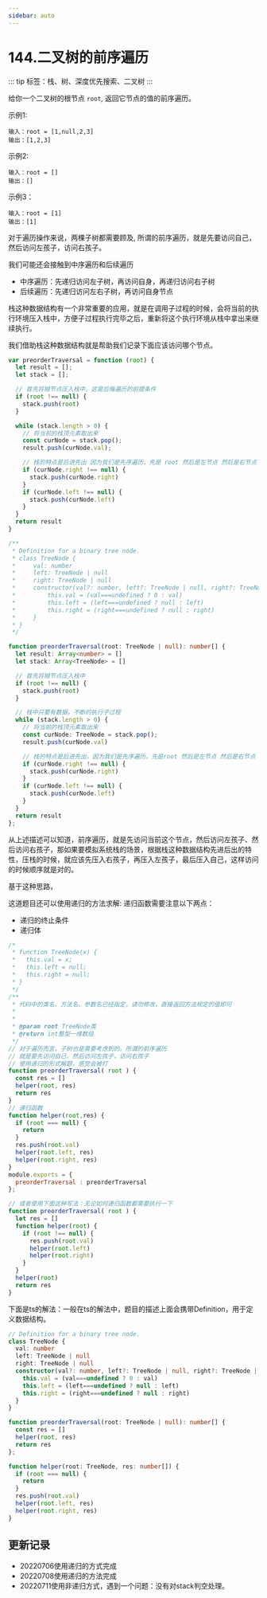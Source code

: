 ```yaml
---
sidebar: auto
---
```


# 144.二叉树的前序遍历
::: tip
标签：栈、树、深度优先搜索、二叉树
:::

给你一个二叉树的根节点 `root`, 返回它节点的值的前序遍历。

示例1:
```
输入：root = [1,null,2,3]
输出：[1,2,3]
```

示例2:
```
输入：root = []
输出：[]
```

示例3：
```
输入：root = [1]
输出：[1]
```

对于遍历操作来说，两棵子树都需要顾及, 所谓的前序遍历，就是先要访问自己，然后访问左孩子，访问右孩子。

我们可能还会接触到中序遍历和后续遍历
- 中序遍历：先递归访问左子树，再访问自身，再递归访问右子树
- 后续遍历：先递归访问左右子树，再访问自身节点

栈这种数据结构有一个非常重要的应用，就是在调用子过程的时候，会将当前的执行环境压入栈中，方便子过程执行完毕之后，重新将这个执行环境从栈中拿出来继续执行。

我们借助栈这种数据结构就是帮助我们记录下面应该访问哪个节点。

```js
var preorderTraversal = function (root) {
  let result = [];
  let stack = [];

  // 首先将根节点压入栈中。这是后悔遍历的前提条件
  if (root !== null) {
    stack.push(root)
  }

  while (stack.length > 0) {
    // 将当前的栈顶元素取出来
    const curNode = stack.pop();
    result.push(curNode.val);

    // 栈的特点是后进先出 因为我们是先序遍历，先是 root 然后是左节点 然后是右节点
    if (curNode.right !== null) {
      stack.push(curNode.right)
    }
    if (curNode.left !== null) {
      stack.push(curNode.left)
    }
  }
  return result
} 
```

```ts
/**
 * Definition for a binary tree node.
 * class TreeNode {
 *     val: number
 *     left: TreeNode | null
 *     right: TreeNode | null
 *     constructor(val?: number, left?: TreeNode | null, right?: TreeNode | null) {
 *         this.val = (val===undefined ? 0 : val)
 *         this.left = (left===undefined ? null : left)
 *         this.right = (right===undefined ? null : right)
 *     }
 * }
 */

function preorderTraversal(root: TreeNode | null): number[] {
  let result: Array<number> = []
  let stack: Array<TreeNode> = []

  // 首先将根节点压入栈中
  if (root !== null) {
    stack.push(root)
  }

  // 栈中只要有数据，不断的执行子过程
  while (stack.length > 0) {
    // 将当前的栈顶元素取出来
    const curNode: TreeNode = stack.pop();
    result.push(curNode.val)

    // 栈的特点是后进先出，因为我们是先序遍历，先是root 然后是左节点 然后是右节点
    if (curNode.right !== null) {
      stack.push(curNode.right)
    }
    if (curNode.left !== null) {
      stack.push(curNode.left)
    }
  }
  return result
};
```

从上述描述可以知道，前序遍历，就是先访问当前这个节点，然后访问左孩子、然后访问右孩子，那如果要模拟系统栈的场景，根据栈这种数据结构先进后出的特性，压栈的时候，就应该先压入右孩子，再压入左孩子，最后压入自己，这样访问的时候顺序就是对的。

基于这种思路，

这道题目还可以使用递归的方法求解: 递归函数需要注意以下两点：
- 递归的终止条件
- 递归体

```js
/*
 * function TreeNode(x) {
 *   this.val = x;
 *   this.left = null;
 *   this.right = null;
 * }
 */
/**
 * 代码中的类名、方法名、参数名已经指定，请勿修改，直接返回方法规定的值即可
 *
 * 
 * @param root TreeNode类 
 * @return int整型一维数组
 */
// 对于遍历而言，子树也是需要考虑到的，所谓的前序遍历
// 就是要先访问自己，然后访问左孩子，访问右孩子
// 使用递归的形式解题，感觉会被打
function preorderTraversal( root ) {
  const res = []
  helper(root, res)
  return res
}
// 递归函数
function helper(root,res) {
  if (root === null) {
    return
  }
  res.push(root.val)
  helper(root.left, res)
  helper(root.right, res)
}
module.exports = {
  preorderTraversal : preorderTraversal
};

// 或者使用下面这种写法：无论如何递归函数都需要执行一下
function preorderTraversal( root ) {
  let res = []
  function helper(root) {
    if (root !== null) {
      res.push(root.val)
      helper(root.left)
      helper(root.right)
    }
  }
  helper(root)
  return res
}
```

下面是ts的解法：一般在ts的解法中，题目的描述上面会携带Definition，用于定义数据结构。

```ts
// Definition for a binary tree node.
class TreeNode {
  val: number
  left: TreeNode | null
  right: TreeNode | null
  constructor(val?: number, left?: TreeNode | null, right?: TreeNode | null) {
    this.val = (val===undefined ? 0 : val)
    this.left = (left===undefined ? null : left)
    this.right = (right===undefined ? null : right)
  }
}

function preorderTraversal(root: TreeNode | null): number[] {
  const res = []
  helper(root, res)
  return res
};

function helper(root: TreeNode, res: number[]) {
  if (root === null) {
    return
  }
  res.push(root.val)
  helper(root.left, res)
  helper(root.right, res)
}
```

## 更新记录
- 20220706使用递归的方式完成
- 20220708使用递归的方法完成
- 20220711使用非递归方式，遇到一个问题：没有对stack判空处理。